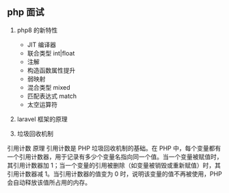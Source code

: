 ## php 面试

1. php8 的新特性

   - JIT 编译器
   - 联合类型 int|float
   - 注解
   - 构造函数属性提升
   - 弱映射
   - 混合类型 mixed
   - 匹配表达式 match
   - 太空运算符

2. laravel 框架的原理

3. 垃圾回收机制

引用计数
原理
引用计数是 PHP 垃圾回收机制的基础。在 PHP 中，每个变量都有一个引用计数器，用于记录有多少个变量名指向同一个值。当一个变量被赋值时，其引用计数器加 1；当一个变量的引用被删除（如变量被销毁或重新赋值）时，其引用计数器减 1。当引用计数器的值变为 0 时，说明该变量的值不再被使用，PHP 会自动释放该值所占用的内存。
